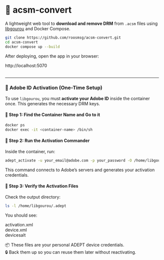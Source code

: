 # 📘 acsm-convert

A lightweight web tool to **download and remove DRM** from `.acsm` files using [libgourou](https://github.com/bcliang/docker-libgourou) and Docker Compose.

```bash
git clone https://github.com/roosmsg/acsm-convert.git
cd acsm-convert
docker compose up --build
```

After deploying, open the app in your browser:  
  
  http://localhost:5070
<br />
<br />
    
---

### 🔐 Adobe ID Activation (One-Time Setup)

To use `libgourou`, you must **activate your Adobe ID** inside the container once. This generates the necessary DRM keys.

#### 🔧 Step 1: Find the Container Name and Go to it

```bash
docker ps
docker exec -it <container-name> /bin/sh
```
#### 🔑 Step 2: Run the Activation Commander

Inside the container, run:

```bash
adept_activate -u your_email@adobe.com -p your_password -O /home/libgourou/.adept
```
This command connects to Adobe’s servers and generates your activation credentials.

#### 📂 Step 3: Verify the Activation Files

Check the output directory:

```bash
ls -l /home/libgourou/.adept
```


You should see:

activation.xml  
device.xml  
devicesalt

📦 These files are your personal ADEPT device credentials.  
🔒 Back them up so you can reuse them later without reactivating.
